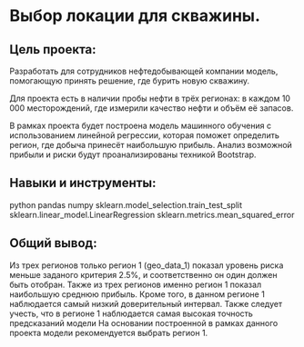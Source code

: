# Выбор локации для скважины.
## Цель проекта:

Разработать для сотрудников нефтедобывающей компании модель, помогающую принять решение, где бурить новую скважину.

Для проекта есть в наличии пробы нефти в трёх регионах: в каждом 10 000 месторождений, где измерили качество нефти и объём её запасов.

В рамках проекта будет построена модель машинного обучения с использованием линейной регрессии, которая поможет определить регион, где добыча принесёт наибольшую прибыль. Анализ возможной прибыли и риски будут проанализированы техникой Bootstrap.

## Навыки и инструменты:
python
pandas
numpy
sklearn.model_selection.train_test_split
sklearn.linear_model.LinearRegression
sklearn.metrics.mean_squared_error

## Общий вывод:

Из трех регионов только регион 1 (geo_data_1) показал уровень риска меньше заданого критерия 2.5%, и соответственно он один должен быть отобран.
Также из трех регионов именно регион 1 показал наибольшую среднюю прибыль.
Кроме того, в данном регионе 1 наблюдается самый низкий доверительный интервал.
Также следует учесть, что в регионе 1 наблюдается самая высокая точность предсказаний модели
На основании построенной в рамках данного проекта модели рекомендуется выбрать регион 1.
